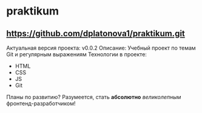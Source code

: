 # praktikum
https://github.com/dplatonova1/praktikum.git
-------------


Актуальная версия проекта: v0.0.2
Описание: Учебный проект по темам Git и регулярным выражениям 
Технологии в проекте:

- HTML
- CSS
- JS
- Git


Планы по развитию? Разумеется, стать **абсолютно** *великолепным* фронтенд-разработчиком! 

